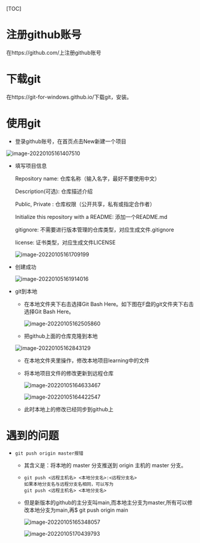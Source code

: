 [TOC]

# 注册github账号

在https://github.com/上注册github账号

# 下载git

在https://git-for-windows.github.io/下载git，安装。

# 使用git

- 登录github账号，在首页点击New新建一个项目

![image-20220105161407510](F:\typoro\img\image-20220105161407510.png)

- 填写项目信息

  Repository name: 仓库名称（输入名字，最好不要使用中文）

  Description(可选): 仓库描述介绍

  Public, Private : 仓库权限（公开共享，私有或指定合作者）

  Initialize this repository with a README: 添加一个README.md

  gitignore: 不需要进行版本管理的仓库类型，对应生成文件.gitignore

  license: 证书类型，对应生成文件LICENSE

  ![image-20220105161709199](F:\typoro\img\image-20220105161709199.png)

- 创建成功

  ![image-20220105161914016](F:\typoro\img\image-20220105161914016.png)

- git到本地

  - 在本地文件夹下右击选择Git Bash Here。如下图在F盘的git文件夹下右击选择Git Bash Here。

    ![image-20220105162505860](F:\typoro\img\image-20220105162505860.png)

  - 把github上面的仓库克隆到本地

  ![image-20220105162843129](F:\typoro\img\image-20220105162843129.png)

  - 在本地文件夹里操作，修改本地项目learning中的文件

  - 将本地项目文件的修改更新到远程仓库

    ![image-20220105164633467](F:\typoro\img\image-20220105164633467.png)

    ![image-20220105164422547](F:\typoro\img\image-20220105164422547.png)

  - 此时本地上的修改已经同步到github上

# 遇到的问题

- ```linux
  git push origin master报错
  ```

  - 其含义是：将本地的 master 分支推送到 origin 主机的 master 分支。

  - ```
    git push <远程主机名> <本地分支名>:<远程分支名>
    如果本地分支名与远程分支名相同，可以写为
    git push <远程主机名> <本地分支名>
    ```

  - 但是新版本的github的主分支叫main,而本地主分支为master,所有可以修改本地分支为main,再$ git push origin main

    ![image-20220105165348057](F:\typoro\img\image-20220105165348057.png)

    ![image-20220105170439793](F:\typoro\img\image-20220105170439793.png)